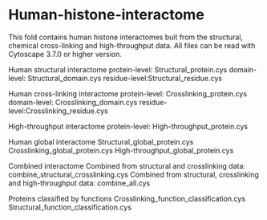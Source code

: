 # Human-histone-interactome
This fold contains human histone interactomes buit from the structural, chemical cross-linking and high-throughput data. All files can be read with Cytoscape 3.7.0 or higher version.

Human structural interactome
protein-level: Structural_protein.cys
domain-level: Structural_domain.cys
residue-level:Structural_residue.cys

Human cross-linking interactome
protein-level: Crosslinking_protein.cys
domain-level: Crosslinking_domain.cys
residue-level:Crosslinking_residue.cys

High-throughput interactome
protein-level: High-throughput_protein.cys

Human global interactome
Structural_global_protein.cys
Crosslinking_global_protein.cys
High-throughput_global_protein.cys

Combined interactome
Combined from structural and crosslinking data: combine_structural_crosslinking.cys
Combined from structural, crosslinking and high-throughput data: combine_all.cys

Proteins classified by functions
Crosslinking_function_classification.cys
Structural_function_classification.cys
